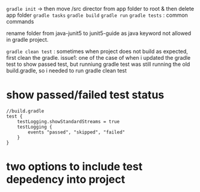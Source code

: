 
`gradle init` -> then move /src director from app folder to root & then delete app folder
`gradle tasks`
`gradle build` `gradle run` `gradle tests` : common commands

rename folder from java-junit5 to junit5-guide as java keyword not allowed in gradle project.

`gradle clean test` : sometimes when project does not build as expected, first clean the gradle.
issue1: one of the case of when i updated the gradle test to show passed test, but runniung gradle test was still running the old build.gradle, so i needed to run gradle clean test


# show passed/failed test status
```
//build.gradle
test {
    testLogging.showStandardStreams = true
    testLogging {
        events "passed", "skipped", "failed"
    }
}
```

# two options to include test depedency into project